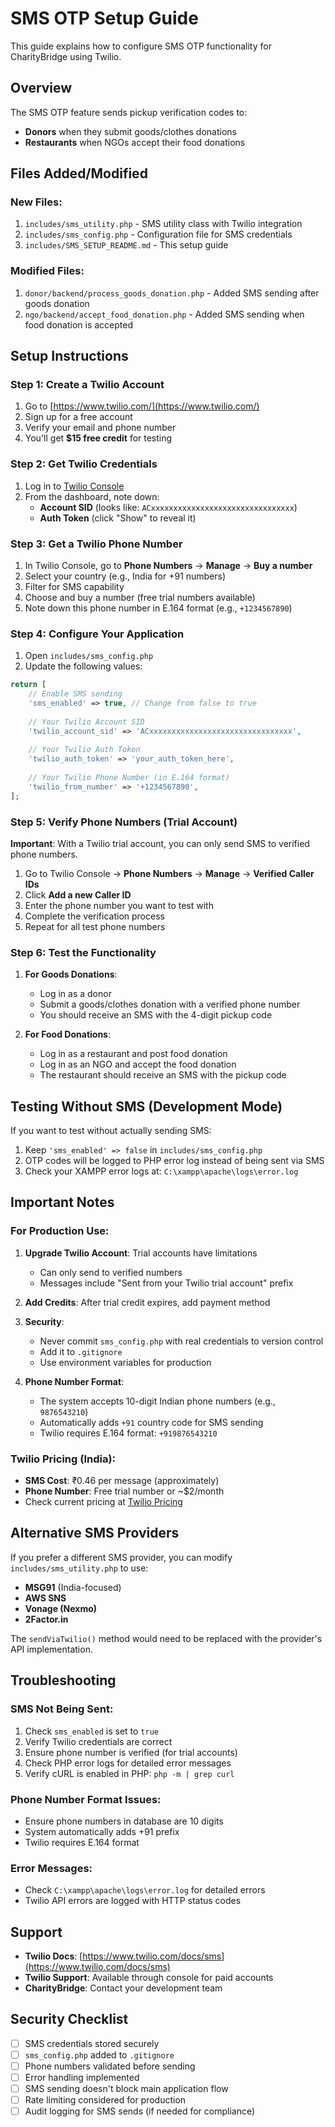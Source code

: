 # SMS OTP Setup Guide

This guide explains how to configure SMS OTP functionality for CharityBridge using Twilio.

## Overview

The SMS OTP feature sends pickup verification codes to:
- **Donors** when they submit goods/clothes donations
- **Restaurants** when NGOs accept their food donations

## Files Added/Modified

### New Files:
1. `includes/sms_utility.php` - SMS utility class with Twilio integration
2. `includes/sms_config.php` - Configuration file for SMS credentials
3. `includes/SMS_SETUP_README.md` - This setup guide

### Modified Files:
1. `donor/backend/process_goods_donation.php` - Added SMS sending after goods donation
2. `ngo/backend/accept_food_donation.php` - Added SMS sending when food donation is accepted

## Setup Instructions

### Step 1: Create a Twilio Account

1. Go to [https://www.twilio.com/](https://www.twilio.com/)
2. Sign up for a free account
3. Verify your email and phone number
4. You'll get **$15 free credit** for testing

### Step 2: Get Twilio Credentials

1. Log in to [Twilio Console](https://console.twilio.com/)
2. From the dashboard, note down:
   - **Account SID** (looks like: `ACxxxxxxxxxxxxxxxxxxxxxxxxxxxxxxxx`)
   - **Auth Token** (click "Show" to reveal it)

### Step 3: Get a Twilio Phone Number

1. In Twilio Console, go to **Phone Numbers** → **Manage** → **Buy a number**
2. Select your country (e.g., India for +91 numbers)
3. Filter for SMS capability
4. Choose and buy a number (free trial numbers available)
5. Note down this phone number in E.164 format (e.g., `+1234567890`)

### Step 4: Configure Your Application

1. Open `includes/sms_config.php`
2. Update the following values:

```php
return [
    // Enable SMS sending
    'sms_enabled' => true, // Change from false to true
    
    // Your Twilio Account SID
    'twilio_account_sid' => 'ACxxxxxxxxxxxxxxxxxxxxxxxxxxxxxxxx',
    
    // Your Twilio Auth Token
    'twilio_auth_token' => 'your_auth_token_here',
    
    // Your Twilio Phone Number (in E.164 format)
    'twilio_from_number' => '+1234567890',
];
```

### Step 5: Verify Phone Numbers (Trial Account)

**Important**: With a Twilio trial account, you can only send SMS to verified phone numbers.

1. Go to Twilio Console → **Phone Numbers** → **Manage** → **Verified Caller IDs**
2. Click **Add a new Caller ID**
3. Enter the phone number you want to test with
4. Complete the verification process
5. Repeat for all test phone numbers

### Step 6: Test the Functionality

1. **For Goods Donations**:
   - Log in as a donor
   - Submit a goods/clothes donation with a verified phone number
   - You should receive an SMS with the 4-digit pickup code

2. **For Food Donations**:
   - Log in as a restaurant and post food donation
   - Log in as an NGO and accept the food donation
   - The restaurant should receive an SMS with the pickup code

## Testing Without SMS (Development Mode)

If you want to test without actually sending SMS:

1. Keep `'sms_enabled' => false` in `includes/sms_config.php`
2. OTP codes will be logged to PHP error log instead of being sent via SMS
3. Check your XAMPP error logs at: `C:\xampp\apache\logs\error.log`

## Important Notes

### For Production Use:

1. **Upgrade Twilio Account**: Trial accounts have limitations
   - Can only send to verified numbers
   - Messages include "Sent from your Twilio trial account" prefix

2. **Add Credits**: After trial credit expires, add payment method

3. **Security**: 
   - Never commit `sms_config.php` with real credentials to version control
   - Add it to `.gitignore`
   - Use environment variables for production

4. **Phone Number Format**:
   - The system accepts 10-digit Indian phone numbers (e.g., `9876543210`)
   - Automatically adds `+91` country code for SMS sending
   - Twilio requires E.164 format: `+919876543210`

### Twilio Pricing (India):

- **SMS Cost**: ₹0.46 per message (approximately)
- **Phone Number**: Free trial number or ~$2/month
- Check current pricing at [Twilio Pricing](https://www.twilio.com/pricing)

## Alternative SMS Providers

If you prefer a different SMS provider, you can modify `includes/sms_utility.php` to use:
- **MSG91** (India-focused)
- **AWS SNS**
- **Vonage (Nexmo)**
- **2Factor.in**

The `sendViaTwilio()` method would need to be replaced with the provider's API implementation.

## Troubleshooting

### SMS Not Being Sent:

1. Check `sms_enabled` is set to `true`
2. Verify Twilio credentials are correct
3. Ensure phone number is verified (for trial accounts)
4. Check PHP error logs for detailed error messages
5. Verify cURL is enabled in PHP: `php -m | grep curl`

### Phone Number Format Issues:

- Ensure phone numbers in database are 10 digits
- System automatically adds +91 prefix
- Twilio requires E.164 format

### Error Messages:

- Check `C:\xampp\apache\logs\error.log` for detailed errors
- Twilio API errors are logged with HTTP status codes

## Support

- **Twilio Docs**: [https://www.twilio.com/docs/sms](https://www.twilio.com/docs/sms)
- **Twilio Support**: Available through console for paid accounts
- **CharityBridge**: Contact your development team

## Security Checklist

- [ ] SMS credentials stored securely
- [ ] `sms_config.php` added to `.gitignore`
- [ ] Phone numbers validated before sending
- [ ] Error handling implemented
- [ ] SMS sending doesn't block main application flow
- [ ] Rate limiting considered for production
- [ ] Audit logging for SMS sends (if needed for compliance)
